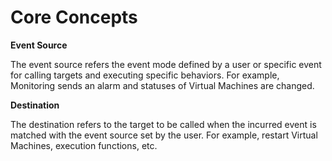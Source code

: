 # Core Concepts

**Event Source**  

The event source refers the event mode defined by a user or specific event for calling targets and executing specific behaviors. For example, Monitoring sends an alarm and statuses of Virtual Machines are changed. 

**Destination**

The destination refers to the target to be called when the incurred event is matched with the event source set by the user. For example, restart Virtual Machines, execution functions, etc.
